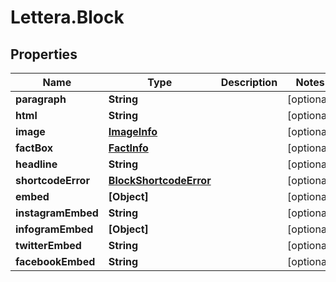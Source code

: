 # Lettera.Block

## Properties
Name | Type | Description | Notes
------------ | ------------- | ------------- | -------------
**paragraph** | **String** |  | [optional] 
**html** | **String** |  | [optional] 
**image** | [**ImageInfo**](ImageInfo.md) |  | [optional] 
**factBox** | [**FactInfo**](FactInfo.md) |  | [optional] 
**headline** | **String** |  | [optional] 
**shortcodeError** | [**BlockShortcodeError**](BlockShortcodeError.md) |  | [optional] 
**embed** | **[Object]** |  | [optional] 
**instagramEmbed** | **String** |  | [optional] 
**infogramEmbed** | **[Object]** |  | [optional] 
**twitterEmbed** | **String** |  | [optional] 
**facebookEmbed** | **String** |  | [optional] 


